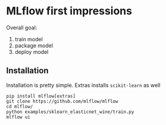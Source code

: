 # MLflow first impressions

Overall goal:

1. train model
2. package model
3. deploy model

## Installation

Installation is pretty simple. Extras installs `scikit-learn` as well

```shell
pip install mlflow[extras]
git clone https://github.com/mlflow/mlflow
cd mlflow/
python examples/sklearn_elasticnet_wine/train.py
mlflow ui
```
